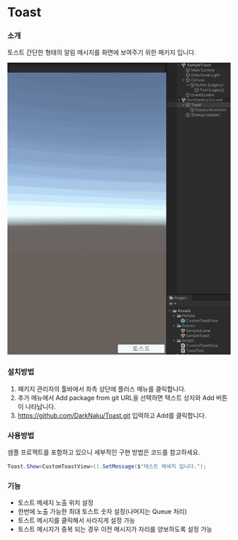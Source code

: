 # Toast

### 소개
토스트 간단한 형태의 알림 메시지를 화면에 보여주기 위한 패키지 입니다.

![image](Samples~/Images/screenshot.gif)

### 설치방법
1. 패키지 관리자의 툴바에서 좌측 상단에 플러스 메뉴를 클릭합니다.
2. 추가 메뉴에서 Add package from git URL을 선택하면 텍스트 상자와 Add 버튼이 나타납니다.
3. https://github.com/DarkNaku/Toast.git 입력하고 Add를 클릭합니다.

### 사용방법
샘플 프로젝트를 포함하고 있으니 세부적인 구현 방법은 코드를 참고하세요.

```csharp
Toast.Show<CustomToastView>().SetMessage($"테스트 메세지 입니다.");
```

### 기능
* 토스트 메세지 노출 위치 설정
* 한번에 노출 가능한 최대 토스트 숫자 설정(나머지는 Queue 처리)
* 토스트 메시지를 클릭해서 사라지게 설정 가능
* 토스트 메시지가 중복 되는 경우 이전 메시지가 자리를 양보하도록 설정 가능